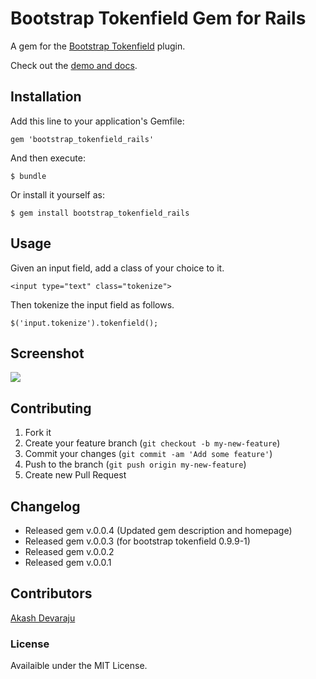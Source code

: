# Bootstrap Tokenfield Gem for Rails

A gem for the [Bootstrap Tokenfield](https://github.com/sliptree/bootstrap-tokenfield) plugin.

Check out the [demo and docs](http://sliptree.github.io/bootstrap-tokenfield/).

## Installation

Add this line to your application's Gemfile:

    gem 'bootstrap_tokenfield_rails'

And then execute:

    $ bundle

Or install it yourself as:

    $ gem install bootstrap_tokenfield_rails

## Usage

Given an input field, add a class of your choice to it.

    <input type="text" class="tokenize">

Then tokenize the input field as follows.

    $('input.tokenize').tokenfield();

## Screenshot 

![](http://i.imgur.com/eRvIWIy.png)

## Contributing

1. Fork it
2. Create your feature branch (`git checkout -b my-new-feature`)
3. Commit your changes (`git commit -am 'Add some feature'`)
4. Push to the branch (`git push origin my-new-feature`)
5. Create new Pull Request

## Changelog 

<ul>
  <li>Released gem v.0.0.4 (Updated gem description and homepage) </li>
  <li>Released gem v.0.0.3 (for bootstrap tokenfield 0.9.9-1) </li>
  <li>Released gem v.0.0.2</li>
  <li>Released gem v.0.0.1</li>
</ul>

## Contributors

[Akash Devaraju](https://github.com/akashdevaraju)

### License

Availaible under the MIT License.
